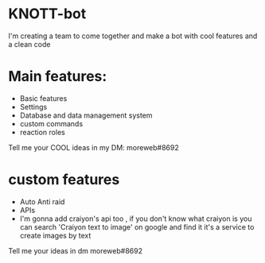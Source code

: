 # KNOTT-bot
I'm creating a team to come together and make a bot with cool features and a clean code

# Main features:
 - Basic features
 - Settings
 - Database and data management system
 - custom commands
 - reaction roles
 
 Tell me your COOL ideas in my DM: moreweb#8692
 
# custom features
- Auto Anti raid
- APIs
- I'm gonna add craiyon's api too , if you don't know what craiyon is you can search 'Craiyon text to image' on google and find it it's a service to create images by text




Tell me your ideas in dm moreweb#8692
 
